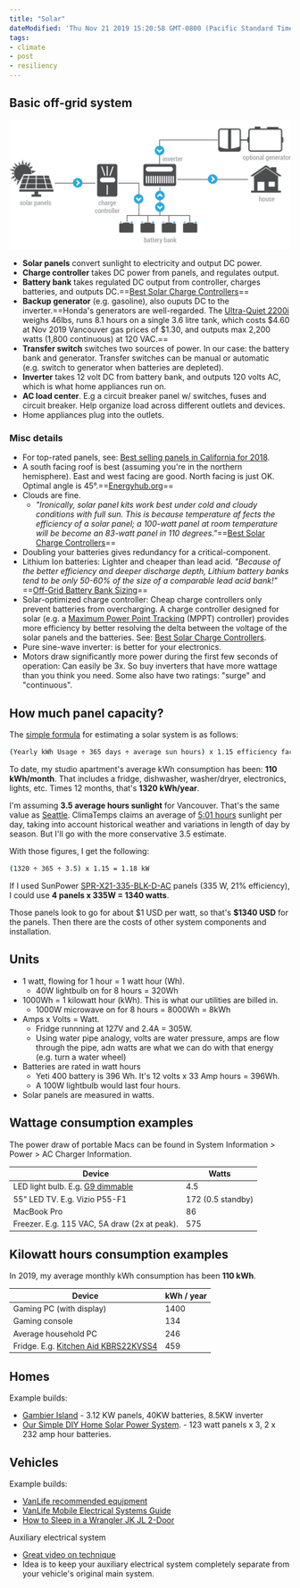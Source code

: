 ```yaml
---
title: "Solar"
dateModified: 'Thu Nov 21 2019 15:20:58 GMT-0800 (Pacific Standard Time)'
tags:
- climate
- post
- resiliency
---
```



## Basic off-grid system

![Off-grid solar installation](img/solar-offgrid-with-generator.png)

-   **Solar panels** convert sunlight to electricity and output DC power.
-   **Charge controller** takes DC power from panels, and regulates output.
-   **Battery bank** takes regulated DC output from controller, charges batteries, and outputs DC.==[Best Solar Charge Controllers](https://www.renewableresourcescoalition.org/best-solar-charge-controllers/)==
-   **Backup generator** (e.g. gasoline), also ouputs DC to the inverter.==Honda's generators are well-regarded. The [Ultra-Quiet 2200i](https://powerequipment.honda.ca/generators/EU2200i) weighs 46lbs, runs 8.1 hours on a single 3.6 litre tank, which costs \$4.60 at Nov 2019 Vancouver gas prices of \$1.30, and outputs max 2,200 watts (1,800 continuous) at 120 VAC.==
-   **Transfer switch** switches two sources of power. In our case: the battery bank and generator. Transfer switches can be manual or automatic (e.g. switch to generator when batteries are depleted).
-   **Inverter** takes 12 volt DC from battery bank, and outputs 120 volts AC, which is what home appliances run on.
-   **AC load center**. E.g a circuit breaker panel w/ switches, fuses and circuit breaker. Help organize load across different outlets and devices.
-   Home appliances plug into the outlets.

### Misc details

-   For top-rated panels, see: [Best selling panels in California for 2018](https://www.solar-estimate.org/news/what-are-the-best-solar-panels-to-buy-for-your-home-in-2019).
-   A south facing roof is best (assuming you're in the northern hemisphere). East and west facing are good. North facing is just OK. Optimal angle is 45°.==[Energyhub.org](https://energyhub.org/british-columbia/#system-location)==
-   Clouds are fine.
    -   *"Ironically, solar panel kits work best under cold and cloudy conditions with full sun. This is because temperature af fects the efficiency of a solar panel; a 100-watt panel at room temperature will be become an 83-watt panel in 110 degrees."*==[Best Solar Charge Controllers](https://www.renewableresourcescoalition.org/best-solar-charge-controllers/)==
-   Doubling your batteries gives redundancy for a critical-component.
-   Lithium Ion batteries: Lighter and cheaper than lead acid. *"Because of the better efficiency and deeper discharge depth, Lithium battery banks tend to be only 50-60% of the size of a comparable lead acid bank!"* ==[Off-Grid Battery Bank Sizing](https://www.wholesalesolar.com/solar-information/battery-bank-sizing)==
-   Solar-optimized charge controller: Cheap charge controllers only prevent batteries from overcharging. A charge controller designed for solar (e.g. a [Maximum Power Point Tracking](https://www.solar-electric.com/learning-center/mppt-solar-charge-controllers.html/) (MPPT) controller) provides more efficiency by better resolving the delta between the voltage of the solar panels and the batteries. See: [Best Solar Charge Controllers](https://www.renewableresourcescoalition.org/best-solar-charge-controllers/).
-   Pure sine-wave inverter: is better for your electronics.
-   Motors draw significantly more power during the first few seconds of operation: Can easily be 3x. So buy inverters that have more wattage than you think you need. Some also have two ratings: "surge" and "continuous".

## How much panel capacity?

The [simple formula](https://www.wholesalesolar.com/blog/how-to-size-solar-system/) for estimating a solar system is as follows:

``` bash
(Yearly kWh Usage ÷ 365 days ÷ average sun hours) x 1.15 efficiency factor = DC solar array size required.
```

To date, my studio apartment's average kWh consumption has been: **110 kWh/month**. That includes a fridge, dishwasher, washer/dryer, electronics, lights, etc. Times 12 months, that's **1320 kWh/year**.

I'm assuming **3.5 average hours sunlight** for Vancouver. That's the same value as [Seattle](https://www.wholesalesolar.com/solar-information/sun-hours-us-map). ClimaTemps claims an average of [5:01 hours](http://www.vancouver.climatemps.com/sunlight.php) sunlight per day, taking into account historical weather and variations in length of day by season. But I'll go with the more conservative 3.5 estimate.

With those figures, I get the following:

``` bash
(1320 ÷ 365 ÷ 3.5) x 1.15 = 1.18 kW
```

If I used SunPower [SPR-X21-335-BLK-D-AC](https://www.solarreviews.com/buyers-guide/solar-panels/sunpower/sunpo19768xseriessprx21335blkdac) panels (335 W, 21% efficiency), I could use **4 panels x 335W = 1340 watts**.

Those panels look to go for about \$1 USD per watt, so that's **\$1340 USD** for the panels. Then there are the costs of other system components and installation.

## Units

-   1 watt, flowing for 1 hour = 1 watt hour (Wh).
    -   40W lightbulb on for 8 hours = 320Wh
-   1000Wh = 1 kilowatt hour (kWh). This is what our utilities are billed in.
    -   1000W microwave on for 8 hours = 8000Wh = 8kWh
-   Amps x Volts = Watt.
    -   Fridge runnning at 127V and 2.4A = 305W.
    -   Using water pipe analogy, volts are water pressure, amps are flow through the pipe, adn watts are what we can do with that energy (e.g. turn a water wheel)
-   Batteries are rated in watt hours
    -   Yeti 400 battery is 396 Wh. It's 12 volts x 33 Amp hours = 396Wh.
    -   A 100W lightbulb would last four hours.
-   Solar panels are measured in watts.

## Wattage consumption examples

The power draw of portable Macs can be found in System Information \> Power \> AC Charger Information.

| Device                                                                                                          | Watts             |
|-----------------------------------------------------------------------------------------------------------------|-------------------|
| LED light bulb. E.g. [G9 dimmable](https://www.amazon.ca/Dimmable-Lights-Frosted-100-140V-listed/dp/B06VY1WVLW) | 4.5               |
| 55\" LED TV. E.g. Vizio P55-F1                                                                                  | 172 (0.5 standby) |
| MacBook Pro                                                                                                     | 86                |
| Freezer. E.g. 115 VAC, 5A draw (2x at peak).                                                                    | 575               |

## Kilowatt hours consumption examples

In 2019, my average monthly kWh consumption has been **110 kWh**.

| Device                                                                                                                                             | kWh / year |
|----------------------------------------------------------------------------------------------------------------------------------------------------|------------|
| Gaming PC (with display)                                                                                                                           | 1400       |
| Gaming console                                                                                                                                     | 134        |
| Average household PC                                                                                                                               | 246        |
| Fridge. E.g. [Kitchen Aid KBRS22KVSS4](https://www.searspartsdirect.com/manual/28iq82sm2l-000593/kitchenaid-kbrs22kvss4-bottom-mount-refrigerator) | 459        |

## Homes

Example builds:

-   [Gambier Island](https://www.youtube.com/watch?v=vQlgBYEqymE) - 3.12 KW panels, 40KW batteries, 8.5KW inverter
-   [Our Simple DIY Home Solar Power System](https://learn.eartheasy.com/articles/our-simple-diy-home-solar-power-system/). - 123 watt panels x 3, 2 x 232 amp hour batteries.

## Vehicles

Example builds:

-   [VanLife recommended equipment](https://kombilife.com/off-grid-solar-mobile-electrical-systems/)
-   [VanLife Mobile Electrical Systems Guide](https://kombilife.com/product/mobile-electrical-systems-off-grid-solar-guide/)
-   [How to Sleep in a Wrangler JK JL 2-Door](https://www.thelonejeeper.ca/2-How-to-Sleep-in-a-Jeep-JK-2-Doors.html "How to Sleep in a Wrangler JK JL 2-Door")

Auxiliary electrical system

-   [Great video on technique](https://www.youtube.com/watch?v=XzfrJJ6Px3o "Great video on technique")
-   Idea is to keep your auxiliary electrical system completely separate from your vehicle's original main system.

